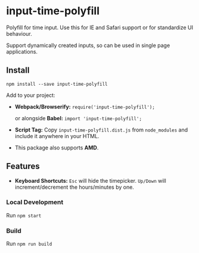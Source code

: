 # input-time-polyfill
Polyfill for time input.
Use this for IE and Safari support or for standardize UI behaviour.

Support dynamically created inputs, so can be used in single page applications.

## Install
`npm install --save input-time-polyfill`

Add to your project:

* **Webpack/Browserify:** `require('input-time-polyfill');`

    or alongside **Babel:** `import 'input-time-polyfill';`

* **Script Tag:** Copy `input-time-polyfill.dist.js` from `node_modules` and
include it anywhere in your HTML.

* This package also supports **AMD**.

## Features

* **Keyboard Shortcuts:** `Esc` will hide the timepicker. `Up/Down` will
increment/decrement the hours/minutes by one.

### Local Development
Run `npm start`

### Build
Run `npm run build`

